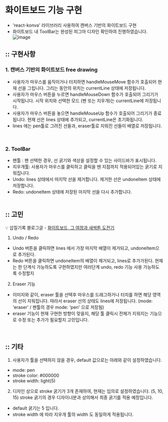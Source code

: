 # 화이트보드 기능 구현

- 'react-konva' 라이브러리 사용하여 캔버스 기반의 화이트보드 구현
- 화이트보드 내 ToolBar는 완성된 피그마 디자인 확인하여 진행하였습니다.
  <br>
  ![image](https://github.com/yoyoujin/white-board/assets/102464638/a97d9846-84e2-4db9-8e75-9ad4b2922d14)

## :: 구현사항

### 1. 캔버스 기반의 화이트보드 free drawing

- 사용자가 마우스를 움직이거나 터치하면 handleMouseMove 함수가 호출되어 현재 선을 그립니다. 그리는 동안의 위치는 currentLine 상태에 저장됩니다.
- 사용자가 마우스 버튼을 누르면 handleMouseDown 함수가 호출되어 그리기가 시작됩니다. 시작 위치와 선택한 모드 (펜 또는 지우개)는 currentLine에 저장됩니다.
- 사용자가 마우스 버튼을 놓으면 handleMouseUp 함수가 호출되어 그리기가 종료됩니다. 현재 선은 lines 상태에 추가되고, currentLine은 초기화됩니다.
- lines 에는 pen툴로 그려진 선들과, eraser툴로 지워진 선들이 배열로 저장됩니다.

<br>

### 2. ToolBar

- 펜툴 : 펜 선택한 경우, 선 굵기와 색상을 설정할 수 있는 사이드바가 표시됩니다.
- 지우개툴: 사용자가 마우스를 클릭하고 클릭을 뗀 지점까지 적용되어있는 굵기로 지워집니다.
- Undo: lines 상태에서 마지막 선을 제거합니다. 제거한 선은 undoneItem 상태에 저장합니다.
- Redo: undoneItem 상태에 저장된 마지막 선을 다시 추가합니다.
  <br><br>

## :: 고민

💡 삽질기록 블로그글 - [화이트보드, 그 여정과 새싹톤 도전기](https://velog.io/@yjinhann/React-Konva-%ED%99%94%EC%9D%B4%ED%8A%B8%EB%B3%B4%EB%93%9C-%EA%B7%B8-%EC%97%AC%EC%A0%95)

1. Undo / Redo

- Undo 버튼을 클릭하면 lines 에서 가장 마지막 배열이 제거되고, undoneItem으로 추가된다.
- Redo 버튼을 클릭하면 undoneItem의 배열이 제거되고, lines로 추가가된다.
  현재는 한 단계식 가능하도록 구현하였지만 여러단계 undo, redo 기능 사용 가능하도록 수정할지

2. Eraser 기능

- 이미지와 같이, eraser 툴을 선택후 마우스를 드래그하거나 터치를 하면 해당 영역의 선이 지워집니다.
  따라서 eraser 선의 상태도 lines에 저장됩니다.
  (mode: 'eraser' / 펜툴의 경우 mode: 'pen' 으로 저장됨)
- eraser 기능이 현재 구현한 방향이 맞을지, 해당 툴 클릭시 전체가 지워지는 기능으로 수정 또는 추가가 필요할지 고민입니다.

<br>

## :: 기타

1. 사용자가 툴을 선택하지 않을 경우, default 값으로는 아래와 같이 설정하였습니다.

- mode: pen
- stroke color: #000000
- stroke width: light(5)

2. 디자인 상으로 stroke 굵기가 3개 존재하여, 현재는 임의로 설정하였습니다. (5, 10, 15)
   stroke 굵기의 경우 디자이너분과 상의해서 최종 굵기를 적용 예정입니다.

- default 굵기는 5 입니다.
- stroke width 에 따라 지우개 툴의 width 도 동일하게 적용됩니다.
